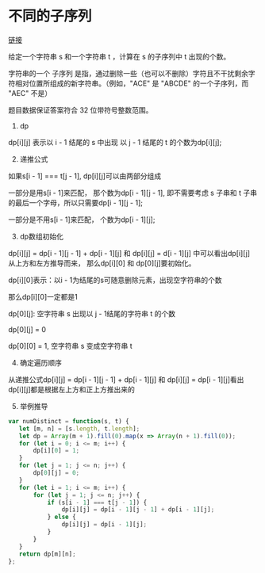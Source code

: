 # 不同的子序列   

[链接](https://leetcode.cn/problems/distinct-subsequences/description/)   

给定一个字符串 s 和一个字符串 t ，计算在 s 的子序列中 t 出现的个数。  

字符串的一个 子序列 是指，通过删除一些（也可以不删除）字符且不干扰剩余字符相对位置所组成的新字符串。（例如，"ACE" 是 "ABCDE" 的一个子序列，而 "AEC" 不是）   

题目数据保证答案符合 32 位带符号整数范围。   

1. dp   

dp[i][j] 表示以 i - 1 结尾的 s 中出现 以 j - 1 结尾的 t 的个数为dp[i][j];    

2. 递推公式   

如果s[i - 1] === t[j - 1], dp[i][j]可以由两部分组成    

一部分是用s[i - 1]来匹配， 那个数为dp[i - 1][j - 1], 即不需要考虑 s 子串和 t 子串的最后一个字母，所以只需要dp[i - 1][j - 1];     

一部分是不用s[i - 1]来匹配， 个数为dp[i - 1][j];   

3. dp数组初始化  

dp[i][j] = dp[i - 1][j - 1] + dp[i - 1][j] 和 dp[i][j] = d[i - 1][j] 中可以看出dp[i][j] 从上方和左方推导而来， 那么dp[i][0] 和 dp[0][j]要初始化。   

dp[i][0]表示：以i - 1为结尾的s可随意删除元素，出现空字符串的个数    

那么dp[i][0]一定都是1    

dp[0][j]: 空字符串 s 出现以 j - 1结尾的字符串 t 的个数    

dp[0][j] = 0    

dp[0][0] = 1, 空字符串 s 变成空字符串 t     


4. 确定遍历顺序   

从递推公式dp[i][j] = dp[i - 1][j - 1] + dp[i - 1][j] 和 dp[i][j] = dp[i - 1][j]看出 dp[i][j]都是根据左上方和正上方推出来的     

5. 举例推导   

```js
var numDistinct = function(s, t) {
   let [m, n] = [s.length, t.length];
   let dp = Array(m + 1).fill(0).map(x => Array(n + 1).fill(0));
   for (let i = 0; i <= m; i++) {
       dp[i][0] = 1;
   }
   for (let j = 1; j <= n; j++) {
       dp[0][j] = 0;
   }
   for (let i = 1; i <= m; i++) {
       for (let j = 1; j <= n; j++) {
           if (s[i - 1] === t[j - 1]) {
               dp[i][j] = dp[i - 1][j - 1] + dp[i - 1][j];
           } else {
               dp[i][j] = dp[i - 1][j];
           }
       }
   }
   return dp[m][n];
};
```






